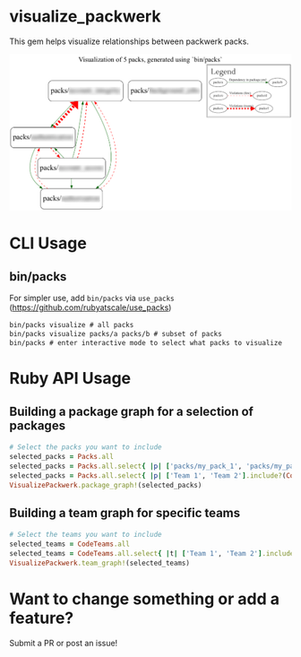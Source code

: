 # visualize_packwerk

This gem helps visualize relationships between packwerk packs.

![Example of visualization](docs/example.png)

# CLI Usage
## bin/packs
For simpler use, add `bin/packs` via `use_packs` (https://github.com/rubyatscale/use_packs)
```
bin/packs visualize # all packs
bin/packs visualize packs/a packs/b # subset of packs
bin/packs # enter interactive mode to select what packs to visualize
```

# Ruby API Usage
## Building a package graph for a selection of packages
```ruby
# Select the packs you want to include
selected_packs = Packs.all
selected_packs = Packs.all.select{ |p| ['packs/my_pack_1', 'packs/my_pack_2'].include?(p.name) }
selected_packs = Packs.all.select{ |p| ['Team 1', 'Team 2'].include?(CodeOwnership.for_package(p)&.name) }
VisualizePackwerk.package_graph!(selected_packs)
```

## Building a team graph for specific teams
```ruby
# Select the teams you want to include
selected_teams = CodeTeams.all
selected_teams = CodeTeams.all.select{ |t| ['Team 1', 'Team 2'].include?(t.name) }
VisualizePackwerk.team_graph!(selected_teams)
```

# Want to change something or add a feature?
Submit a PR or post an issue!
